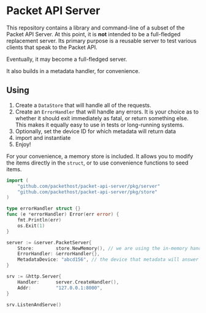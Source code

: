 # Packet API Server

This repository contains a library and command-line of a subset of the Packet API Server. At this point, it is **not** intended to be
a full-fledged replacement server. Its primary purpose is a reusable server to test various clients that speak to the Packet API.

Eventually, it may become a full-fledged server.

It also builds in a metadata handler, for convenience.

## Using

1. Create a `DataStore` that will handle all of the requests.
1. Create an `ErrorHandler` that will handle any errors. It is your choice as to whether it should exit immediately as fatal, or return something else. This makes it equally easy to use in tests or long-running systems.
1. Optionally, set the device ID for which metadata will return data
1. import and instantiate
1. Enjoy!

For your convenience, a memory store is included. It allows you to modify the items directly
in the `struct`, or to use convenience functions to seed items.

```go
import (
    "github.com/packethost/packet-api-server/pkg/server"
    "github.com/packethost/packet-api-server/pkg/store"
)

type errorHandler struct {}
func (e *errorHandler) Error(err error) {
    fmt.Println(err)
    os.Exit(1)
}

server := &server.PacketServer{
    Store:        store.NewMemory(), // we are using the in-memory handler
    ErrorHandler: &errorHandler{},
    MetadataDevice: "abcd156", // the device that metadata will answer for
}

srv := &http.Server{
    Handler:      server.CreateHandler(),
    Addr:         "127.0.0.1:8000",
}

srv.ListenAndServe()
```


